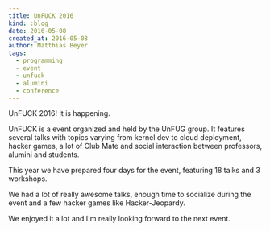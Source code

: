 ```yaml
---
title: UnFUCK 2016
kind: :blog
date: 2016-05-08
created_at: 2016-05-08
author: Matthias Beyer
tags:
  - programming
  - event
  - unfuck
  - alumini
  - conference
---
```


UnFUCK 2016! It is happening.

UnFUCK is a event organized and held by the UnFUG group. It features several
talks with topics varying from kernel dev to cloud deployment, hacker games, a
lot of Club Mate and social interaction between professors, alumini and
students.

This year we have prepared four days for the event, featuring 18 talks and 3
workshops.

We had a lot of really awesome talks, enough time to socialize during the event
and a few hacker games like Hacker-Jeopardy.

We enjoyed it a lot and I'm really looking forward to the next event.

